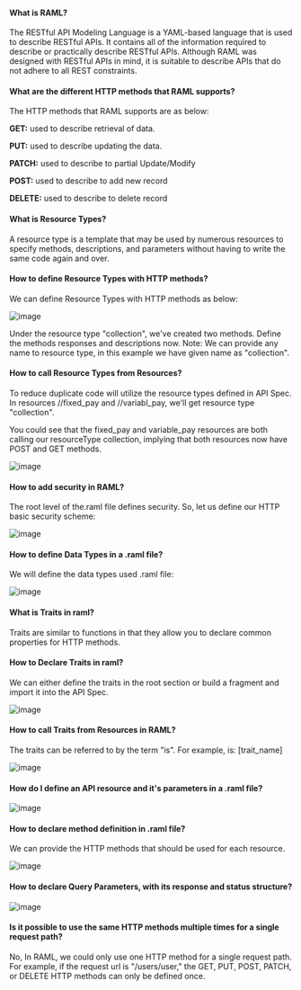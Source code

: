 #### What is RAML?

The RESTful API Modeling Language is a YAML-based language that is used to describe RESTful APIs. It contains all of the information required to describe or practically describe RESTful APIs. Although RAML was designed with RESTful APIs in mind, it is suitable to describe APIs that do not adhere to all REST constraints.

#### What are the different HTTP methods that RAML supports?

The HTTP methods that RAML supports are as below:

**GET:** used to describe retrieval of data.

**PUT:** used to describe updating the data.

**PATCH:** used to describe to partial Update/Modify

**POST:** used to describe to add new record

**DELETE:** used to describe to delete record

#### What is Resource Types?

A resource type is a template that may be used by numerous resources to specify methods, descriptions, and parameters without having to write the same code again and over.

#### How to define Resource Types with HTTP methods?

We can define Resource Types with HTTP methods as below:

![image](https://github.com/user-attachments/assets/1403fd2a-b9f5-4e67-8b7a-19c04ef34999)

Under the resource type "collection", we've created two methods. Define the methods responses and descriptions now.
Note: We can provide any name to resource type, in this example we have given name as "collection".

#### How to call Resource Types from Resources?

To reduce duplicate code will utilize the resource types defined in API Spec. In resources //fixed_pay and //variabl_pay, we'll get resource type "collection".

You could see that the fixed_pay and variable_pay resources are both calling our resourceType collection, implying that both resources now have POST and GET methods.

![image](https://github.com/user-attachments/assets/a2ba9558-64ed-4222-851c-3120ed71947a)

#### How to add security in RAML?

The root level of the.raml file defines security. So, let us define our HTTP basic security scheme:

![image](https://github.com/user-attachments/assets/2b6abdeb-435c-48a9-ba54-fd142ac7cb61)

#### How to define Data Types in a .raml file?

We will define the data types used .raml file:

![image](https://github.com/user-attachments/assets/fdc9bb13-eda5-4fa2-9d88-a27d5d3b123a)

#### What is Traits in raml?

Traits are similar to functions in that they allow you to declare common properties for HTTP methods.

#### How to Declare Traits in raml?

We can either define the traits in the root section or build a fragment and import it into the API Spec.


![image](https://github.com/user-attachments/assets/f6365d38-5aab-4774-a5d3-bbdc43e036e5)

#### How to call Traits from Resources in RAML?

The traits can be referred to by the term "is". For example, is: [trait_name]

![image](https://github.com/user-attachments/assets/91e35047-5a43-47e3-b17f-ca9828454401)


#### How do I define an API resource and it's parameters in a .raml file?

![image](https://github.com/user-attachments/assets/77baa110-48a8-4755-91d4-bb171536908d)


#### How to declare method definition in .raml file?

We can provide the HTTP methods that should be used for each resource.

![image](https://github.com/user-attachments/assets/086c5419-eefd-4434-9063-639c8a40e392)


#### How to declare Query Parameters, with its response and status structure?

![image](https://github.com/user-attachments/assets/2f036837-0134-4d9d-9d28-37c247bf2019)


#### Is it possible to use the same HTTP methods multiple times for a single request path?

No, In RAML, we could only use one HTTP method for a single request path. For example, if the request url is "/users/user," the GET, PUT, POST, PATCH, or DELETE HTTP methods can only be defined once.
